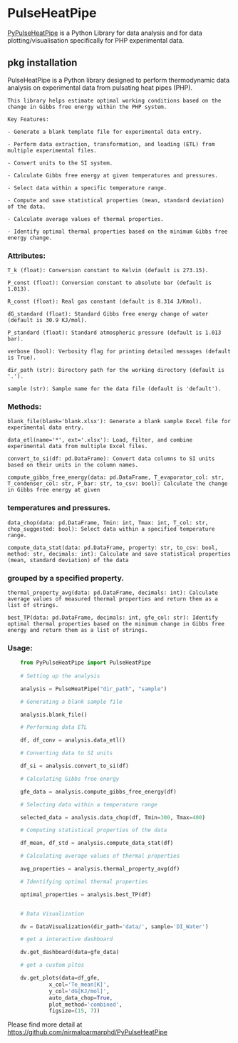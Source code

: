 # PulseHeatPipe

[PyPulseHeatPipe](https://pypi.org/project/PyPulseHeatPipe/) is a Python Library for data analysis and for data plotting/visualisation specifically for PHP experimental data.

## pkg installation

PulseHeatPipe is a Python library designed to perform thermodynamic data analysis on experimental data from pulsating heat pipes (PHP).

    This library helps estimate optimal working conditions based on the change in Gibbs free energy within the PHP system.

    Key Features:

    - Generate a blank template file for experimental data entry.

    - Perform data extraction, transformation, and loading (ETL) from multiple experimental files.

    - Convert units to the SI system.

    - Calculate Gibbs free energy at given temperatures and pressures.

    - Select data within a specific temperature range.

    - Compute and save statistical properties (mean, standard deviation) of the data.

    - Calculate average values of thermal properties.

    - Identify optimal thermal properties based on the minimum Gibbs free energy change.

### Attributes:

    T_k (float): Conversion constant to Kelvin (default is 273.15).

    P_const (float): Conversion constant to absolute bar (default is 1.013).

    R_const (float): Real gas constant (default is 8.314 J/Kmol).

    dG_standard (float): Standard Gibbs free energy change of water (default is 30.9 KJ/mol).

    P_standard (float): Standard atmospheric pressure (default is 1.013 bar).

    verbose (bool): Verbosity flag for printing detailed messages (default is True).

    dir_path (str): Directory path for the working directory (default is '.').

    sample (str): Sample name for the data file (default is 'default').

### Methods:

    blank_file(blank='blank.xlsx'): Generate a blank sample Excel file for experimental data entry.

    data_etl(name='*', ext='.xlsx'): Load, filter, and combine experimental data from multiple Excel files.

    convert_to_si(df: pd.DataFrame): Convert data columns to SI units based on their units in the column names.

    compute_gibbs_free_energy(data: pd.DataFrame, T_evaporator_col: str, T_condenser_col: str, P_bar: str, to_csv: bool): Calculate the change in Gibbs free energy at given

### temperatures and pressures.

    data_chop(data: pd.DataFrame, Tmin: int, Tmax: int, T_col: str, chop_suggested: bool): Select data within a specified temperature range.

    compute_data_stat(data: pd.DataFrame, property: str, to_csv: bool, method: str, decimals: int): Calculate and save statistical properties (mean, standard deviation) of the data

### grouped by a specified property.

    thermal_property_avg(data: pd.DataFrame, decimals: int): Calculate average values of measured thermal properties and return them as a list of strings.

    best_TP(data: pd.DataFrame, decimals: int, gfe_col: str): Identify optimal thermal properties based on the minimum change in Gibbs free energy and return them as a list of strings.

### Usage:

```python
    from PyPulseHeatPipe import PulseHeatPipe
  
    # Setting up the analysis

    analysis = PulseHeatPipe("dir_path", "sample")

    # Generating a blank sample file

    analysis.blank_file()

    # Performing data ETL

    df, df_conv = analysis.data_etl()

    # Converting data to SI units

    df_si = analysis.convert_to_si(df)

    # Calculating Gibbs free energy

    gfe_data = analysis.compute_gibbs_free_energy(df)

    # Selecting data within a temperature range

    selected_data = analysis.data_chop(df, Tmin=300, Tmax=400)

    # Computing statistical properties of the data

    df_mean, df_std = analysis.compute_data_stat(df)

    # Calculating average values of thermal properties

    avg_properties = analysis.thermal_property_avg(df)

    # Identifying optimal thermal properties

    optimal_properties = analysis.best_TP(df)


    # Data Visualization

    dv = DataVisualization(dir_path='data/', sample='DI_Water')

    # get a interactive dashboard

    dv.get_dashboard(data=gfe_data)

    # get a custom pltos

    dv.get_plots(data=df_gfe,
             x_col='Te_mean[K]',
             y_col='dG[KJ/mol]',
             auto_data_chop=True,
             plot_method='combined',
             figsize=(15, 7))

```

Please find more detail at https://github.com/nirmalparmarphd/PyPulseHeatPipe
